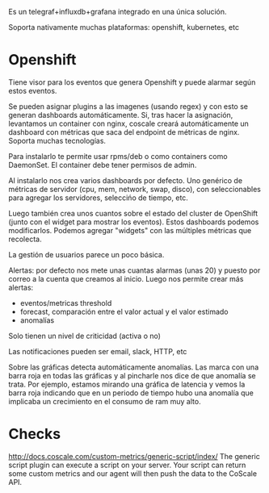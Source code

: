 Es un telegraf+influxdb+grafana integrado en una única solución.

Soporta nativamente muchas plataformas: openshift, kubernetes, etc

# Openshift
Tiene visor para los eventos que genera Openshift y puede alarmar según estos eventos.

Se pueden asignar plugins a las imagenes (usando regex) y con esto se generan dashboards automáticamente.
Si, tras hacer la asignación, levantamos un container con nginx, coscale creará automáticamente un dashboard con métricas que saca del endpoint de métricas de nginx.
Soporta muchas tecnologías.


Para instalarlo te permite usar rpms/deb o como containers como DaemonSet.
El container debe tener permisos de admin.


Al instalarlo nos crea varios dashboards por defecto.
Uno genérico de métricas de servidor (cpu, mem, network, swap, disco), con seleccionables para agregar los servidores, seleccińo de tiempo, etc.

Luego también crea unos cuantos sobre el estado del cluster de OpenShift (junto con el widget para mostrar los eventos).
Estos dashboards podemos modificarlos.
Podemos agregar "widgets" con las múltiples métricas que recolecta.


La gestión de usuarios parece un poco básica.


Alertas: por defecto nos mete unas cuantas alarmas (unas 20) y puesto por correo a la cuenta que creamos al inicio.
Luego nos permite crear más alertas:
  - eventos/metricas threshold
  - forecast, comparación entre el valor actual y el valor estimado
  - anomalías

Solo tienen un nivel de criticidad (activa o no)

Las notificaciones pueden ser email, slack, HTTP, etc

Sobre las gráficas detecta automáticamente anomalías. Las marca con una barra roja en todas las gráficas y al pincharle nos dice de que anomalía se trata.
Por ejemplo, estamos mirando una gráfica de latencia y vemos la barra roja indicando que en un periodo de tiempo hubo una anomalía que implicaba un crecimiento en el consumo de ram muy alto.


# Checks
http://docs.coscale.com/custom-metrics/generic-script/index/
The generic script plugin can execute a script on your server. Your script can return some custom metrics and our agent will then push the data to the CoScale API.
